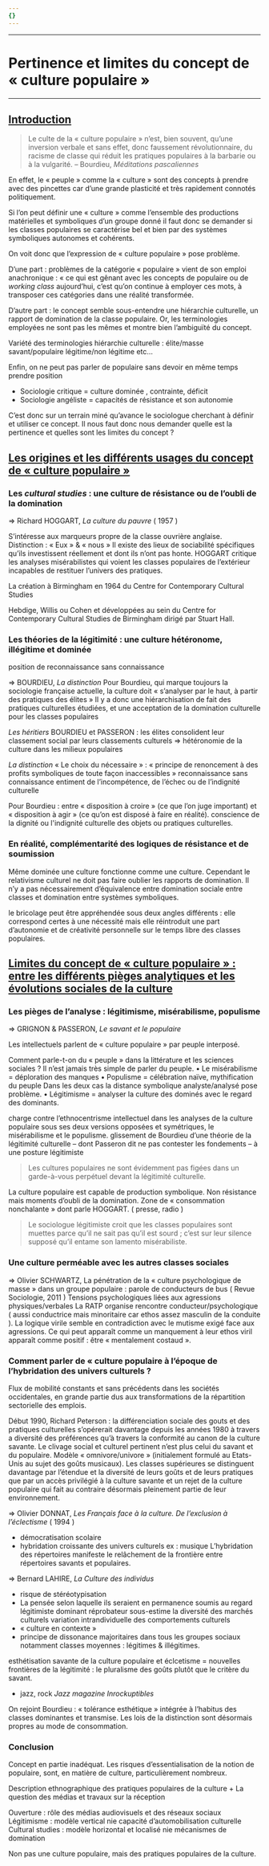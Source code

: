```yaml
---
{}
---
```

***
# Pertinence et limites du concept de « culture populaire »
***
## <u>Introduction</u> 

> Le culte de la « culture populaire » n’est, bien souvent, qu’une inversion verbale et sans effet, donc faussement révolutionnaire, du racisme de classe qui réduit les pratiques populaires à la barbarie ou à la vulgarité. – Bourdieu, *Méditations pascaliennes* 

En effet, le « peuple » comme la « culture » sont des concepts à prendre avec des pincettes car d’une grande plasticité et très rapidement connotés politiquement.

Si l’on peut définir une « culture » comme l’ensemble des productions matérielles et symboliques d’un groupe donné il faut donc se demander si les classes populaires se caractérise bel et bien par des systèmes symboliques autonomes et cohérents. 

On voit donc que l’expression de « culture populaire » pose problème. 

D’une part : problèmes de la catégorie « populaire » vient de son emploi anachronique : « ce qui est gênant avec les concepts de populaire ou de *working class* aujourd’hui, c’est qu’on continue à employer ces mots, à transposer ces catégories dans une réalité transformée.

D’autre part : le concept semble sous-entendre une hiérarchie culturelle, un rapport de domination de la classe populaire. Or, les terminologies employées ne sont pas les mêmes et montre bien l’ambiguïté du concept.

Variété des terminologies 
hiérarchie culturelle : élite/masse savant/populaire légitime/non légitime etc…

 Enfin, on ne peut pas parler de populaire sans devoir en même temps prendre position
 - Sociologie critique = culture dominée , contrainte, déficit 
 - Sociologie angéliste = capacités de résistance et son autonomie 

C’est donc sur un terrain miné qu’avance le sociologue cherchant à définir et utiliser ce concept. Il nous faut donc nous demander quelle est la pertinence et quelles sont les limites du concept ?


## <u>Les origines et les différents usages du concept de « culture populaire »</u> 

### Les *cultural studies* : une culture de résistance ou de l’oubli de la domination 

⇒ Richard HOGGART, *La culture du pauvre* ( 1957 )

S’intéresse aux marqueurs propre de la classe ouvrière anglaise. 
Distinction : « Eux » & « nous » 
Il existe des lieux de sociabilité spécifiques qu’ils investissent réellement et dont ils n’ont pas honte. 
HOGGART critique les analyses misérabilistes qui voient les classes populaires de l’extérieur incapables de restituer l’univers des pratiques. 

 La création à Birmingham en 1964 du Centre for Contemporary Cultural Studies 

Hebdige, Willis ou Cohen et développées au sein du Centre for Contemporary Cultural Studies de Birmingham dirigé par Stuart Hall. 

### Les théories de la légitimité : une culture hétéronome, illégitime et dominée

position de reconnaissance sans connaissance

⇒ BOURDIEU, *La distinction* 
Pour Bourdieu, qui marque toujours la sociologie française actuelle, la culture doit « s’analyser par le haut, à partir des pratiques des élites » 
Il y a donc une hiérarchisation de fait des pratiques culturelles étudiées, et une acceptation de la domination culturelle pour les classes populaires

*Les héritiers* BOURDIEU et PASSERON : les élites consolident leur classement social par leurs classements culturels ⇒ hétéronomie de la culture dans les milieux populaires 

*La distinction* « Le choix du nécessaire » : « principe de renoncement à des profits symboliques de toute façon inaccessibles »  reconnaissance sans connaissance entiment de l’incompétence, de l’échec ou de l’indignité culturelle

Pour Bourdieu : entre « disposition à croire » (ce que l’on juge important) et « disposition à agir » (ce qu’on est disposé à faire en réalité). 
conscience de la dignité ou l'indignité culturelle des objets ou pratiques culturelles.

### En réalité, complémentarité des logiques de résistance et de soumission 

Même dominée une culture fonctionne comme une culture. Cependant le relativisme culturel ne doit pas faire oublier les rapports de domination. Il n’y a pas nécessairement d’équivalence entre domination sociale entre classes et domination entre systèmes symboliques.

le bricolage peut être appréhendée sous deux angles différents : elle correspond certes à une nécessité mais elle réintroduit une part d’autonomie et de créativité personnelle sur le temps libre des classes populaires.


## <u>Limites du concept de « culture populaire » : entre les différents pièges analytiques et les évolutions sociales de la culture</u>  

### Les pièges de l’analyse : légitimisme, misérabilisme, populisme 

⇒ GRIGNON & PASSERON, *Le savant et le populaire*

Les intellectuels parlent de « culture populaire » par peuple interposé.

Comment parle-t-on du « peuple » dans la littérature et les sciences sociales ? Il n’est jamais très simple de parler du peuple. 
    • Le misérabilisme = déploration des manques 
    • Populisme = célébration naïve, mythification du peuple 
Dans les deux cas la distance symbolique analyste/analysé pose problème. 
    • Légitimisme = analyser la culture des dominés avec le regard des dominants. 

 charge contre l’ethnocentrisme intellectuel dans les analyses de la culture populaire sous ses deux versions opposées et symétriques, le misérabilisme et le populisme.
 glissement de Bourdieu d’une théorie de la légitimité culturelle – dont Passeron dit ne pas contester les fondements – à une posture légitimiste

> Les cultures populaires ne sont évidemment pas figées dans un garde-à-vous perpétuel devant la légitimité culturelle. 

La culture populaire est capable de production symbolique. Non résistance mais moments d’oubli de la domination. Zone de « consommation nonchalante » dont parle HOGGART. ( presse, radio )

> Le sociologue légitimiste croit que les classes populaires sont muettes parce qu’il ne sait pas qu’il est sourd ; c’est sur leur silence supposé qu’il entame son lamento misérabiliste.

### Une culture perméable avec les autres classes sociales 

⇒ Olivier SCHWARTZ, La pénétration de la « culture psychologique de masse » dans un groupe populaire : parole de conducteurs de bus ( Revue Sociologie, 2011 )
Tensions psychologiques liées aux agressions physiques/verbales 
La RATP organise rencontre conducteur/psychologique ( aussi conductrice mais minoritaire car ethos assez masculin de la conduite ). La logique virile semble en contradiction avec le mutisme exigé face aux agressions. 
Ce qui peut apparaît comme un manquement à leur ethos viril apparaît comme positif : être « mentalement costaud ».


### Comment parler de « culture populaire à l’époque de l’hybridation des univers culturels ?


Flux de mobilité constants et sans précédents dans les sociétés occidentales, en grande partie dus aux transformations de la répartition sectorielle des emplois. 

Début 1990, Richard Peterson : la différenciation sociale des gouts et des pratiques culturelles s’opérerait davantage depuis les années 1980 à travers a diversité des préférences qu’à travers la conformité au canon de la culture savante. Le clivage social et culturel pertinent n’est plus celui du savant et du populaire.
Modèle « omnivore/univore » (initialement formulé au Etats-Unis au sujet des goûts musicaux).
Les classes supérieures se distinguent davantage par l’étendue et la diversité de leurs goûts et de leurs pratiques que par un accès privilégié à la culture savante et un rejet de la culture populaire qui fait au contraire désormais pleinement partie de leur environnement.

⇒ Olivier DONNAT, *Les Français face à la culture. De l’exclusion à l’éclectisme* ( 1994 )
- démocratisation scolaire 
- hybridation croissante des univers culturels
ex : musique L’hybridation des répertoires manifeste le relâchement de la frontière entre répertoires savants et populaires. 

⇒ Bernard LAHIRE, *La Culture des individus* 
- risque de stéréotypisation 
- La pensée selon laquelle ils seraient en permanence soumis au regard légitimiste dominant réprobateur sous-estime la diversité des marchés culturels 
 variation intrandividuelle des comportements culturels 
- « culture en contexte »
- principe de dissonance majoritaires dans tous les groupes sociaux notamment classes moyennes : légitimes & illégitimes. 

esthétisation  savante de la culture populaire et éclcetisme = nouvelles frontières de la légitimité : le pluralisme des goûts plutôt que le critère du savant.
- jazz, rock *Jazz magazine* *Inrockuptibles*

On rejoint Bourdieu : « tolérance esthétique » intégrée à l’habitus des classes dominantes et transmise. Les lois de la distinction sont désormais propres au mode de consommation. 


### Conclusion 

Concept en partie inadéquat.
Les risques d’essentialisation de la notion de populaire, sont, en matière de culture, particulièrement nombreux.

Description ethnographique des pratiques populaires de la culture  + La question des médias et travaux sur la réception 

Ouverture : rôle des médias audiovisuels et des réseaux sociaux 
Légitimisme : modèle vertical nie capacité d’automobilisation culturelle 
Cultural studies : modèle horizontal et localisé nie mécanismes de domination

Non pas une culture populaire, mais des pratiques populaires de la culture.









